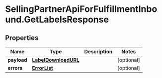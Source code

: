 # SellingPartnerApiForFulfillmentInbound.GetLabelsResponse

## Properties
Name | Type | Description | Notes
------------ | ------------- | ------------- | -------------
**payload** | [**LabelDownloadURL**](LabelDownloadURL.md) |  | [optional] 
**errors** | [**ErrorList**](ErrorList.md) |  | [optional] 
